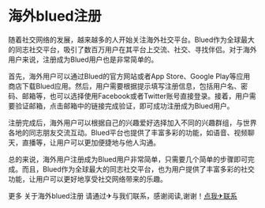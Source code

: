 # 海外blued注册

随着社交网络的发展，越来越多的人开始关注海外社交平台。Blued作为全球最大的同志社交平台，吸引了数百万用户在其平台上交流、社交、寻找伴侣。对于海外用户来说，注册成为Blued用户也是非常简单的。

首先，海外用户可以通过Blued的官方网站或者App Store、Google Play等应用商店下载Blued应用。然后，用户需要根据提示填写注册信息，包括用户名、密码、邮箱等，也可以选择使用Facebook或者Twitter账号直接登录。接着，用户需要验证邮箱，点击邮箱中的链接完成验证，即可成功注册成为Blued用户。

注册完成后，海外用户可以根据自己的兴趣爱好选择加入不同的兴趣群组，与世界各地的同志朋友交流互动。Blued平台也提供了丰富多彩的功能，如语音、视频聊天，直播等，让用户可以更加便捷地与他人沟通。

总的来说，海外用户注册成为Blued用户非常简单，只需要几个简单的步骤即可完成。而且，Blued作为全球最大的同志社交平台，也为用户提供了丰富多彩的社交功能，让用户可以更好地享受社交网络带来的乐趣。

更多 关于海外blued注册 请通过✈与我们联系，感谢阅读,谢谢！[点我✈联系](https://gg.k02.cc)